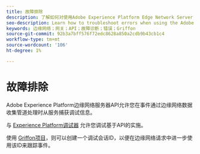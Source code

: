```yaml
---
title: 故障排除
description: 了解如何对使用Adobe Experience Platform Edge Network Server API时的错误进行故障诊断
seo-description: Learn how to troubleshoot errors when using the Adobe Experience Platform Edge Network Server API
keywords: 边缘网络；网关；API；故障诊断；错误；Griffon
source-git-commit: 92b3a7bff576f72edc8628a850a2cdb9b43cb1c4
workflow-type: tm+mt
source-wordcount: '106'
ht-degree: 1%

---
```



# 故障排除

Adobe Experience Platform边缘网络服务器API允许您在事件通过边缘网络数据收集管道处理时从服务捕获调试信息。

与 [Experience Platform调试器](https://experienceleague.adobe.com/docs/debugger-learn/tutorials/experience-platform-debugger/introduction-to-the-experience-platform-debugger.html?lang=en) 允许您调试基于API的实施。

使用 [Griffon项目](https://aep-sdks.gitbook.io/docs/beta/project-griffon)，则可以创建一个调试会话ID，以便在边缘网络请求中进一步使用该ID来跟踪事件。

